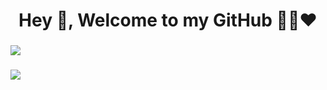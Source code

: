 ### <h1 align="center">Hey 👋, Welcome to my GitHub 👨‍💻❤️</h1>

### ![](http://github-profile-summary-cards.vercel.app/api/cards/profile-details?username=jeeteshsurana&theme=github_dark)

### ![](http://github-profile-summary-cards.vercel.app/api/cards/repos-per-language?username=jeeteshsurana&theme=github_dark)

<!--
**jeeteshsurana/jeeteshsurana** is a ✨ _special_ ✨ repository because its `README.md` (this file) appears on your GitHub profile.

Here are some ideas to get you started:

- 🔭 I’m currently working on ...
- 🌱 I’m currently learning ...
- 👯 I’m looking to collaborate on ...
- 🤔 I’m looking for help with ...
- 💬 Ask me about ...
- 📫 How to reach me: ...
- 😄 Pronouns: ...
- ⚡ Fun fact: ...
-->
